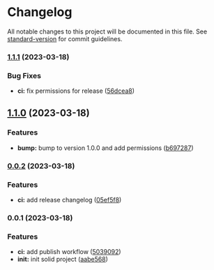 # Changelog

All notable changes to this project will be documented in this file. See [standard-version](https://github.com/conventional-changelog/standard-version) for commit guidelines.

### [1.1.1](https://github.com/dvcol/dvcol.github.io/compare/v1.1.0...v1.1.1) (2023-03-18)


### Bug Fixes

* **ci:** fix permissions for release ([56dcea8](https://github.com/dvcol/dvcol.github.io/commit/56dcea85b471eaea2ca2ab884af1763325a1c078))

## [1.1.0](https://github.com/dvcol/dvcol.github.io/compare/v0.0.2...v1.1.0) (2023-03-18)


### Features

* **bump:** bump to version 1.0.0 and add permissions ([b697287](https://github.com/dvcol/dvcol.github.io/commit/b697287a0b718bf7569b9326589f10bd0d1e3629))

### [0.0.2](https://github.com/dvcol/dvcol.github.io/compare/v0.0.1...v0.0.2) (2023-03-18)


### Features

* **ci:** add release changelog ([05ef5f8](https://github.com/dvcol/dvcol.github.io/commit/05ef5f8db34ba89dcbc947940140d78c91aa67b9))

### 0.0.1 (2023-03-18)


### Features

* **ci:** add publish workflow ([5039092](https://github.com/dvcol/dvcol.github.io/commit/50390929017160ffb24d4ab85d463fa28d12f792))
* **init:** init solid project ([aabe568](https://github.com/dvcol/dvcol.github.io/commit/aabe56870f4ad1f4c6827cd1db86e972fe1719d6))
